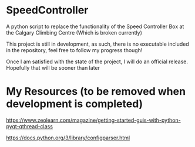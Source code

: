 # SpeedController
A python script to replace the functionality of the Speed Controller Box at the Calgary Climbing Centre (Which is broken currently)

This project is still in development, as such, there is no executable included in the repository, feel free to follow my progress though!

Once I am satisfied with the state of the project, I will do an official release. Hopefully that will be sooner than later


# My Resources (to be removed when development is completed)

https://www.zeolearn.com/magazine/getting-started-guis-with-python-pyqt-qthread-class

https://docs.python.org/3/library/configparser.html
